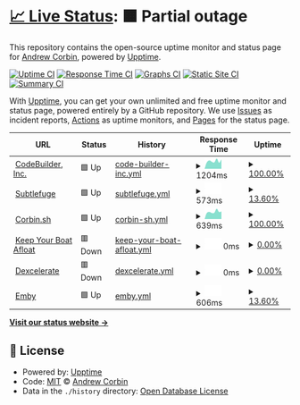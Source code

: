 # [📈 Live Status](https://digitalnomad91.github.io/upptime): <!--live status--> **🟧 Partial outage**

This repository contains the open-source uptime monitor and status page for [Andrew Corbin](https://corbin.sh), powered by [Upptime](https://github.com/upptime/upptime).

[![Uptime CI](https://github.com/digitalnomad91/upptime/workflows/Uptime%20CI/badge.svg)](https://github.com/digitalnomad91/upptime/actions?query=workflow%3A%22Uptime+CI%22)
[![Response Time CI](https://github.com/digitalnomad91/upptime/workflows/Response%20Time%20CI/badge.svg)](https://github.com/digitalnomad91/upptime/actions?query=workflow%3A%22Response+Time+CI%22)
[![Graphs CI](https://github.com/digitalnomad91/upptime/workflows/Graphs%20CI/badge.svg)](https://github.com/digitalnomad91/upptime/actions?query=workflow%3A%22Graphs+CI%22)
[![Static Site CI](https://github.com/digitalnomad91/upptime/workflows/Static%20Site%20CI/badge.svg)](https://github.com/digitalnomad91/upptime/actions?query=workflow%3A%22Static+Site+CI%22)
[![Summary CI](https://github.com/digitalnomad91/upptime/workflows/Summary%20CI/badge.svg)](https://github.com/digitalnomad91/upptime/actions?query=workflow%3A%22Summary+CI%22)

With [Upptime](https://upptime.js.org), you can get your own unlimited and free uptime monitor and status page, powered entirely by a GitHub repository. We use [Issues](https://github.com/digitalnomad91/upptime/issues) as incident reports, [Actions](https://github.com/digitalnomad91/upptime/actions) as uptime monitors, and [Pages](https://digitalnomad91.github.io/upptime) for the status page.

<!--start: status pages-->
<!-- This summary is generated by Upptime (https://github.com/upptime/upptime) -->
<!-- Do not edit this manually, your changes will be overwritten -->
<!-- prettier-ignore -->
| URL | Status | History | Response Time | Uptime |
| --- | ------ | ------- | ------------- | ------ |
| <img alt="" src="https://icons.duckduckgo.com/ip3/codebuilder.us.ico" height="13"> [CodeBuilder, Inc.](https://codebuilder.us) | 🟩 Up | [code-builder-inc.yml](https://github.com/digitalnomad91/upptime/commits/HEAD/history/code-builder-inc.yml) | <details><summary><img alt="Response time graph" src="./graphs/code-builder-inc/response-time-week.png" height="20"> 1204ms</summary><br><a href="https://digitalnomad91.github.io/upptime/history/code-builder-inc"><img alt="Response time 1074" src="https://img.shields.io/endpoint?url=https%3A%2F%2Fraw.githubusercontent.com%2Fdigitalnomad91%2Fupptime%2FHEAD%2Fapi%2Fcode-builder-inc%2Fresponse-time.json"></a><br><a href="https://digitalnomad91.github.io/upptime/history/code-builder-inc"><img alt="24-hour response time 990" src="https://img.shields.io/endpoint?url=https%3A%2F%2Fraw.githubusercontent.com%2Fdigitalnomad91%2Fupptime%2FHEAD%2Fapi%2Fcode-builder-inc%2Fresponse-time-day.json"></a><br><a href="https://digitalnomad91.github.io/upptime/history/code-builder-inc"><img alt="7-day response time 1204" src="https://img.shields.io/endpoint?url=https%3A%2F%2Fraw.githubusercontent.com%2Fdigitalnomad91%2Fupptime%2FHEAD%2Fapi%2Fcode-builder-inc%2Fresponse-time-week.json"></a><br><a href="https://digitalnomad91.github.io/upptime/history/code-builder-inc"><img alt="30-day response time 1179" src="https://img.shields.io/endpoint?url=https%3A%2F%2Fraw.githubusercontent.com%2Fdigitalnomad91%2Fupptime%2FHEAD%2Fapi%2Fcode-builder-inc%2Fresponse-time-month.json"></a><br><a href="https://digitalnomad91.github.io/upptime/history/code-builder-inc"><img alt="1-year response time 1074" src="https://img.shields.io/endpoint?url=https%3A%2F%2Fraw.githubusercontent.com%2Fdigitalnomad91%2Fupptime%2FHEAD%2Fapi%2Fcode-builder-inc%2Fresponse-time-year.json"></a></details> | <details><summary><a href="https://digitalnomad91.github.io/upptime/history/code-builder-inc">100.00%</a></summary><a href="https://digitalnomad91.github.io/upptime/history/code-builder-inc"><img alt="All-time uptime 84.11%" src="https://img.shields.io/endpoint?url=https%3A%2F%2Fraw.githubusercontent.com%2Fdigitalnomad91%2Fupptime%2FHEAD%2Fapi%2Fcode-builder-inc%2Fuptime.json"></a><br><a href="https://digitalnomad91.github.io/upptime/history/code-builder-inc"><img alt="24-hour uptime 100.00%" src="https://img.shields.io/endpoint?url=https%3A%2F%2Fraw.githubusercontent.com%2Fdigitalnomad91%2Fupptime%2FHEAD%2Fapi%2Fcode-builder-inc%2Fuptime-day.json"></a><br><a href="https://digitalnomad91.github.io/upptime/history/code-builder-inc"><img alt="7-day uptime 100.00%" src="https://img.shields.io/endpoint?url=https%3A%2F%2Fraw.githubusercontent.com%2Fdigitalnomad91%2Fupptime%2FHEAD%2Fapi%2Fcode-builder-inc%2Fuptime-week.json"></a><br><a href="https://digitalnomad91.github.io/upptime/history/code-builder-inc"><img alt="30-day uptime 100.00%" src="https://img.shields.io/endpoint?url=https%3A%2F%2Fraw.githubusercontent.com%2Fdigitalnomad91%2Fupptime%2FHEAD%2Fapi%2Fcode-builder-inc%2Fuptime-month.json"></a><br><a href="https://digitalnomad91.github.io/upptime/history/code-builder-inc"><img alt="1-year uptime 84.11%" src="https://img.shields.io/endpoint?url=https%3A%2F%2Fraw.githubusercontent.com%2Fdigitalnomad91%2Fupptime%2FHEAD%2Fapi%2Fcode-builder-inc%2Fuptime-year.json"></a></details>
| <img alt="" src="https://icons.duckduckgo.com/ip3/subtlefuge.com.ico" height="13"> [Subtlefuge](https://subtlefuge.com) | 🟩 Up | [subtlefuge.yml](https://github.com/digitalnomad91/upptime/commits/HEAD/history/subtlefuge.yml) | <details><summary><img alt="Response time graph" src="./graphs/subtlefuge/response-time-week.png" height="20"> 573ms</summary><br><a href="https://digitalnomad91.github.io/upptime/history/subtlefuge"><img alt="Response time 674" src="https://img.shields.io/endpoint?url=https%3A%2F%2Fraw.githubusercontent.com%2Fdigitalnomad91%2Fupptime%2FHEAD%2Fapi%2Fsubtlefuge%2Fresponse-time.json"></a><br><a href="https://digitalnomad91.github.io/upptime/history/subtlefuge"><img alt="24-hour response time 573" src="https://img.shields.io/endpoint?url=https%3A%2F%2Fraw.githubusercontent.com%2Fdigitalnomad91%2Fupptime%2FHEAD%2Fapi%2Fsubtlefuge%2Fresponse-time-day.json"></a><br><a href="https://digitalnomad91.github.io/upptime/history/subtlefuge"><img alt="7-day response time 573" src="https://img.shields.io/endpoint?url=https%3A%2F%2Fraw.githubusercontent.com%2Fdigitalnomad91%2Fupptime%2FHEAD%2Fapi%2Fsubtlefuge%2Fresponse-time-week.json"></a><br><a href="https://digitalnomad91.github.io/upptime/history/subtlefuge"><img alt="30-day response time 608" src="https://img.shields.io/endpoint?url=https%3A%2F%2Fraw.githubusercontent.com%2Fdigitalnomad91%2Fupptime%2FHEAD%2Fapi%2Fsubtlefuge%2Fresponse-time-month.json"></a><br><a href="https://digitalnomad91.github.io/upptime/history/subtlefuge"><img alt="1-year response time 674" src="https://img.shields.io/endpoint?url=https%3A%2F%2Fraw.githubusercontent.com%2Fdigitalnomad91%2Fupptime%2FHEAD%2Fapi%2Fsubtlefuge%2Fresponse-time-year.json"></a></details> | <details><summary><a href="https://digitalnomad91.github.io/upptime/history/subtlefuge">13.60%</a></summary><a href="https://digitalnomad91.github.io/upptime/history/subtlefuge"><img alt="All-time uptime 92.53%" src="https://img.shields.io/endpoint?url=https%3A%2F%2Fraw.githubusercontent.com%2Fdigitalnomad91%2Fupptime%2FHEAD%2Fapi%2Fsubtlefuge%2Fuptime.json"></a><br><a href="https://digitalnomad91.github.io/upptime/history/subtlefuge"><img alt="24-hour uptime 95.19%" src="https://img.shields.io/endpoint?url=https%3A%2F%2Fraw.githubusercontent.com%2Fdigitalnomad91%2Fupptime%2FHEAD%2Fapi%2Fsubtlefuge%2Fuptime-day.json"></a><br><a href="https://digitalnomad91.github.io/upptime/history/subtlefuge"><img alt="7-day uptime 13.60%" src="https://img.shields.io/endpoint?url=https%3A%2F%2Fraw.githubusercontent.com%2Fdigitalnomad91%2Fupptime%2FHEAD%2Fapi%2Fsubtlefuge%2Fuptime-week.json"></a><br><a href="https://digitalnomad91.github.io/upptime/history/subtlefuge"><img alt="30-day uptime 75.64%" src="https://img.shields.io/endpoint?url=https%3A%2F%2Fraw.githubusercontent.com%2Fdigitalnomad91%2Fupptime%2FHEAD%2Fapi%2Fsubtlefuge%2Fuptime-month.json"></a><br><a href="https://digitalnomad91.github.io/upptime/history/subtlefuge"><img alt="1-year uptime 92.53%" src="https://img.shields.io/endpoint?url=https%3A%2F%2Fraw.githubusercontent.com%2Fdigitalnomad91%2Fupptime%2FHEAD%2Fapi%2Fsubtlefuge%2Fuptime-year.json"></a></details>
| <img alt="" src="https://icons.duckduckgo.com/ip3/corbin.sh.ico" height="13"> [Corbin.sh](https://corbin.sh) | 🟩 Up | [corbin-sh.yml](https://github.com/digitalnomad91/upptime/commits/HEAD/history/corbin-sh.yml) | <details><summary><img alt="Response time graph" src="./graphs/corbin-sh/response-time-week.png" height="20"> 639ms</summary><br><a href="https://digitalnomad91.github.io/upptime/history/corbin-sh"><img alt="Response time 632" src="https://img.shields.io/endpoint?url=https%3A%2F%2Fraw.githubusercontent.com%2Fdigitalnomad91%2Fupptime%2FHEAD%2Fapi%2Fcorbin-sh%2Fresponse-time.json"></a><br><a href="https://digitalnomad91.github.io/upptime/history/corbin-sh"><img alt="24-hour response time 600" src="https://img.shields.io/endpoint?url=https%3A%2F%2Fraw.githubusercontent.com%2Fdigitalnomad91%2Fupptime%2FHEAD%2Fapi%2Fcorbin-sh%2Fresponse-time-day.json"></a><br><a href="https://digitalnomad91.github.io/upptime/history/corbin-sh"><img alt="7-day response time 639" src="https://img.shields.io/endpoint?url=https%3A%2F%2Fraw.githubusercontent.com%2Fdigitalnomad91%2Fupptime%2FHEAD%2Fapi%2Fcorbin-sh%2Fresponse-time-week.json"></a><br><a href="https://digitalnomad91.github.io/upptime/history/corbin-sh"><img alt="30-day response time 601" src="https://img.shields.io/endpoint?url=https%3A%2F%2Fraw.githubusercontent.com%2Fdigitalnomad91%2Fupptime%2FHEAD%2Fapi%2Fcorbin-sh%2Fresponse-time-month.json"></a><br><a href="https://digitalnomad91.github.io/upptime/history/corbin-sh"><img alt="1-year response time 632" src="https://img.shields.io/endpoint?url=https%3A%2F%2Fraw.githubusercontent.com%2Fdigitalnomad91%2Fupptime%2FHEAD%2Fapi%2Fcorbin-sh%2Fresponse-time-year.json"></a></details> | <details><summary><a href="https://digitalnomad91.github.io/upptime/history/corbin-sh">100.00%</a></summary><a href="https://digitalnomad91.github.io/upptime/history/corbin-sh"><img alt="All-time uptime 68.96%" src="https://img.shields.io/endpoint?url=https%3A%2F%2Fraw.githubusercontent.com%2Fdigitalnomad91%2Fupptime%2FHEAD%2Fapi%2Fcorbin-sh%2Fuptime.json"></a><br><a href="https://digitalnomad91.github.io/upptime/history/corbin-sh"><img alt="24-hour uptime 100.00%" src="https://img.shields.io/endpoint?url=https%3A%2F%2Fraw.githubusercontent.com%2Fdigitalnomad91%2Fupptime%2FHEAD%2Fapi%2Fcorbin-sh%2Fuptime-day.json"></a><br><a href="https://digitalnomad91.github.io/upptime/history/corbin-sh"><img alt="7-day uptime 100.00%" src="https://img.shields.io/endpoint?url=https%3A%2F%2Fraw.githubusercontent.com%2Fdigitalnomad91%2Fupptime%2FHEAD%2Fapi%2Fcorbin-sh%2Fuptime-week.json"></a><br><a href="https://digitalnomad91.github.io/upptime/history/corbin-sh"><img alt="30-day uptime 100.00%" src="https://img.shields.io/endpoint?url=https%3A%2F%2Fraw.githubusercontent.com%2Fdigitalnomad91%2Fupptime%2FHEAD%2Fapi%2Fcorbin-sh%2Fuptime-month.json"></a><br><a href="https://digitalnomad91.github.io/upptime/history/corbin-sh"><img alt="1-year uptime 68.96%" src="https://img.shields.io/endpoint?url=https%3A%2F%2Fraw.githubusercontent.com%2Fdigitalnomad91%2Fupptime%2FHEAD%2Fapi%2Fcorbin-sh%2Fuptime-year.json"></a></details>
| <img alt="" src="https://icons.duckduckgo.com/ip3/kybaproject.com.ico" height="13"> [Keep Your Boat Afloat](https://kybaproject.com) | 🟥 Down | [keep-your-boat-afloat.yml](https://github.com/digitalnomad91/upptime/commits/HEAD/history/keep-your-boat-afloat.yml) | <details><summary><img alt="Response time graph" src="./graphs/keep-your-boat-afloat/response-time-week.png" height="20"> 0ms</summary><br><a href="https://digitalnomad91.github.io/upptime/history/keep-your-boat-afloat"><img alt="Response time 347" src="https://img.shields.io/endpoint?url=https%3A%2F%2Fraw.githubusercontent.com%2Fdigitalnomad91%2Fupptime%2FHEAD%2Fapi%2Fkeep-your-boat-afloat%2Fresponse-time.json"></a><br><a href="https://digitalnomad91.github.io/upptime/history/keep-your-boat-afloat"><img alt="24-hour response time 0" src="https://img.shields.io/endpoint?url=https%3A%2F%2Fraw.githubusercontent.com%2Fdigitalnomad91%2Fupptime%2FHEAD%2Fapi%2Fkeep-your-boat-afloat%2Fresponse-time-day.json"></a><br><a href="https://digitalnomad91.github.io/upptime/history/keep-your-boat-afloat"><img alt="7-day response time 0" src="https://img.shields.io/endpoint?url=https%3A%2F%2Fraw.githubusercontent.com%2Fdigitalnomad91%2Fupptime%2FHEAD%2Fapi%2Fkeep-your-boat-afloat%2Fresponse-time-week.json"></a><br><a href="https://digitalnomad91.github.io/upptime/history/keep-your-boat-afloat"><img alt="30-day response time 0" src="https://img.shields.io/endpoint?url=https%3A%2F%2Fraw.githubusercontent.com%2Fdigitalnomad91%2Fupptime%2FHEAD%2Fapi%2Fkeep-your-boat-afloat%2Fresponse-time-month.json"></a><br><a href="https://digitalnomad91.github.io/upptime/history/keep-your-boat-afloat"><img alt="1-year response time 347" src="https://img.shields.io/endpoint?url=https%3A%2F%2Fraw.githubusercontent.com%2Fdigitalnomad91%2Fupptime%2FHEAD%2Fapi%2Fkeep-your-boat-afloat%2Fresponse-time-year.json"></a></details> | <details><summary><a href="https://digitalnomad91.github.io/upptime/history/keep-your-boat-afloat">0.00%</a></summary><a href="https://digitalnomad91.github.io/upptime/history/keep-your-boat-afloat"><img alt="All-time uptime 63.52%" src="https://img.shields.io/endpoint?url=https%3A%2F%2Fraw.githubusercontent.com%2Fdigitalnomad91%2Fupptime%2FHEAD%2Fapi%2Fkeep-your-boat-afloat%2Fuptime.json"></a><br><a href="https://digitalnomad91.github.io/upptime/history/keep-your-boat-afloat"><img alt="24-hour uptime 0.00%" src="https://img.shields.io/endpoint?url=https%3A%2F%2Fraw.githubusercontent.com%2Fdigitalnomad91%2Fupptime%2FHEAD%2Fapi%2Fkeep-your-boat-afloat%2Fuptime-day.json"></a><br><a href="https://digitalnomad91.github.io/upptime/history/keep-your-boat-afloat"><img alt="7-day uptime 0.00%" src="https://img.shields.io/endpoint?url=https%3A%2F%2Fraw.githubusercontent.com%2Fdigitalnomad91%2Fupptime%2FHEAD%2Fapi%2Fkeep-your-boat-afloat%2Fuptime-week.json"></a><br><a href="https://digitalnomad91.github.io/upptime/history/keep-your-boat-afloat"><img alt="30-day uptime 1.38%" src="https://img.shields.io/endpoint?url=https%3A%2F%2Fraw.githubusercontent.com%2Fdigitalnomad91%2Fupptime%2FHEAD%2Fapi%2Fkeep-your-boat-afloat%2Fuptime-month.json"></a><br><a href="https://digitalnomad91.github.io/upptime/history/keep-your-boat-afloat"><img alt="1-year uptime 63.52%" src="https://img.shields.io/endpoint?url=https%3A%2F%2Fraw.githubusercontent.com%2Fdigitalnomad91%2Fupptime%2FHEAD%2Fapi%2Fkeep-your-boat-afloat%2Fuptime-year.json"></a></details>
| <img alt="" src="https://icons.duckduckgo.com/ip3/dexcelerate.com.ico" height="13"> [Dexcelerate](https://dexcelerate.com) | 🟥 Down | [dexcelerate.yml](https://github.com/digitalnomad91/upptime/commits/HEAD/history/dexcelerate.yml) | <details><summary><img alt="Response time graph" src="./graphs/dexcelerate/response-time-week.png" height="20"> 0ms</summary><br><a href="https://digitalnomad91.github.io/upptime/history/dexcelerate"><img alt="Response time 1324" src="https://img.shields.io/endpoint?url=https%3A%2F%2Fraw.githubusercontent.com%2Fdigitalnomad91%2Fupptime%2FHEAD%2Fapi%2Fdexcelerate%2Fresponse-time.json"></a><br><a href="https://digitalnomad91.github.io/upptime/history/dexcelerate"><img alt="24-hour response time 0" src="https://img.shields.io/endpoint?url=https%3A%2F%2Fraw.githubusercontent.com%2Fdigitalnomad91%2Fupptime%2FHEAD%2Fapi%2Fdexcelerate%2Fresponse-time-day.json"></a><br><a href="https://digitalnomad91.github.io/upptime/history/dexcelerate"><img alt="7-day response time 0" src="https://img.shields.io/endpoint?url=https%3A%2F%2Fraw.githubusercontent.com%2Fdigitalnomad91%2Fupptime%2FHEAD%2Fapi%2Fdexcelerate%2Fresponse-time-week.json"></a><br><a href="https://digitalnomad91.github.io/upptime/history/dexcelerate"><img alt="30-day response time 0" src="https://img.shields.io/endpoint?url=https%3A%2F%2Fraw.githubusercontent.com%2Fdigitalnomad91%2Fupptime%2FHEAD%2Fapi%2Fdexcelerate%2Fresponse-time-month.json"></a><br><a href="https://digitalnomad91.github.io/upptime/history/dexcelerate"><img alt="1-year response time 1324" src="https://img.shields.io/endpoint?url=https%3A%2F%2Fraw.githubusercontent.com%2Fdigitalnomad91%2Fupptime%2FHEAD%2Fapi%2Fdexcelerate%2Fresponse-time-year.json"></a></details> | <details><summary><a href="https://digitalnomad91.github.io/upptime/history/dexcelerate">0.00%</a></summary><a href="https://digitalnomad91.github.io/upptime/history/dexcelerate"><img alt="All-time uptime 62.58%" src="https://img.shields.io/endpoint?url=https%3A%2F%2Fraw.githubusercontent.com%2Fdigitalnomad91%2Fupptime%2FHEAD%2Fapi%2Fdexcelerate%2Fuptime.json"></a><br><a href="https://digitalnomad91.github.io/upptime/history/dexcelerate"><img alt="24-hour uptime 0.00%" src="https://img.shields.io/endpoint?url=https%3A%2F%2Fraw.githubusercontent.com%2Fdigitalnomad91%2Fupptime%2FHEAD%2Fapi%2Fdexcelerate%2Fuptime-day.json"></a><br><a href="https://digitalnomad91.github.io/upptime/history/dexcelerate"><img alt="7-day uptime 0.00%" src="https://img.shields.io/endpoint?url=https%3A%2F%2Fraw.githubusercontent.com%2Fdigitalnomad91%2Fupptime%2FHEAD%2Fapi%2Fdexcelerate%2Fuptime-week.json"></a><br><a href="https://digitalnomad91.github.io/upptime/history/dexcelerate"><img alt="30-day uptime 1.38%" src="https://img.shields.io/endpoint?url=https%3A%2F%2Fraw.githubusercontent.com%2Fdigitalnomad91%2Fupptime%2FHEAD%2Fapi%2Fdexcelerate%2Fuptime-month.json"></a><br><a href="https://digitalnomad91.github.io/upptime/history/dexcelerate"><img alt="1-year uptime 62.58%" src="https://img.shields.io/endpoint?url=https%3A%2F%2Fraw.githubusercontent.com%2Fdigitalnomad91%2Fupptime%2FHEAD%2Fapi%2Fdexcelerate%2Fuptime-year.json"></a></details>
| <img alt="" src="https://icons.duckduckgo.com/ip3/emby.subtlefuge.com.ico" height="13"> [Emby](https://emby.subtlefuge.com) | 🟩 Up | [emby.yml](https://github.com/digitalnomad91/upptime/commits/HEAD/history/emby.yml) | <details><summary><img alt="Response time graph" src="./graphs/emby/response-time-week.png" height="20"> 606ms</summary><br><a href="https://digitalnomad91.github.io/upptime/history/emby"><img alt="Response time 833" src="https://img.shields.io/endpoint?url=https%3A%2F%2Fraw.githubusercontent.com%2Fdigitalnomad91%2Fupptime%2FHEAD%2Fapi%2Femby%2Fresponse-time.json"></a><br><a href="https://digitalnomad91.github.io/upptime/history/emby"><img alt="24-hour response time 606" src="https://img.shields.io/endpoint?url=https%3A%2F%2Fraw.githubusercontent.com%2Fdigitalnomad91%2Fupptime%2FHEAD%2Fapi%2Femby%2Fresponse-time-day.json"></a><br><a href="https://digitalnomad91.github.io/upptime/history/emby"><img alt="7-day response time 606" src="https://img.shields.io/endpoint?url=https%3A%2F%2Fraw.githubusercontent.com%2Fdigitalnomad91%2Fupptime%2FHEAD%2Fapi%2Femby%2Fresponse-time-week.json"></a><br><a href="https://digitalnomad91.github.io/upptime/history/emby"><img alt="30-day response time 621" src="https://img.shields.io/endpoint?url=https%3A%2F%2Fraw.githubusercontent.com%2Fdigitalnomad91%2Fupptime%2FHEAD%2Fapi%2Femby%2Fresponse-time-month.json"></a><br><a href="https://digitalnomad91.github.io/upptime/history/emby"><img alt="1-year response time 833" src="https://img.shields.io/endpoint?url=https%3A%2F%2Fraw.githubusercontent.com%2Fdigitalnomad91%2Fupptime%2FHEAD%2Fapi%2Femby%2Fresponse-time-year.json"></a></details> | <details><summary><a href="https://digitalnomad91.github.io/upptime/history/emby">13.60%</a></summary><a href="https://digitalnomad91.github.io/upptime/history/emby"><img alt="All-time uptime 85.57%" src="https://img.shields.io/endpoint?url=https%3A%2F%2Fraw.githubusercontent.com%2Fdigitalnomad91%2Fupptime%2FHEAD%2Fapi%2Femby%2Fuptime.json"></a><br><a href="https://digitalnomad91.github.io/upptime/history/emby"><img alt="24-hour uptime 95.19%" src="https://img.shields.io/endpoint?url=https%3A%2F%2Fraw.githubusercontent.com%2Fdigitalnomad91%2Fupptime%2FHEAD%2Fapi%2Femby%2Fuptime-day.json"></a><br><a href="https://digitalnomad91.github.io/upptime/history/emby"><img alt="7-day uptime 13.60%" src="https://img.shields.io/endpoint?url=https%3A%2F%2Fraw.githubusercontent.com%2Fdigitalnomad91%2Fupptime%2FHEAD%2Fapi%2Femby%2Fuptime-week.json"></a><br><a href="https://digitalnomad91.github.io/upptime/history/emby"><img alt="30-day uptime 75.64%" src="https://img.shields.io/endpoint?url=https%3A%2F%2Fraw.githubusercontent.com%2Fdigitalnomad91%2Fupptime%2FHEAD%2Fapi%2Femby%2Fuptime-month.json"></a><br><a href="https://digitalnomad91.github.io/upptime/history/emby"><img alt="1-year uptime 85.57%" src="https://img.shields.io/endpoint?url=https%3A%2F%2Fraw.githubusercontent.com%2Fdigitalnomad91%2Fupptime%2FHEAD%2Fapi%2Femby%2Fuptime-year.json"></a></details>

<!--end: status pages-->

[**Visit our status website →**](https://digitalnomad91.github.io/upptime)

## 📄 License

- Powered by: [Upptime](https://github.com/upptime/upptime)
- Code: [MIT](./LICENSE) © [Andrew Corbin](https://corbin.sh)
- Data in the `./history` directory: [Open Database License](https://opendatacommons.org/licenses/odbl/1-0/)
